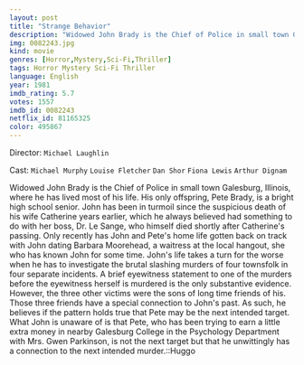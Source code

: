 ```yaml
---
layout: post
title: "Strange Behavior"
description: "Widowed John Brady is the Chief of Police in small town Galesburg, Illinois, where he has lived most of his life. His only offspring, Pete Brady, is a bright high school senior. John has been in turmoil since the suspicious death of his wife Catherine years earlier, which he always believed had something to do with her boss, Dr. Le Sange, who himself died shortly after Catherine's passing. Only recently has John and Pete's home life gotten back on track wi.."
img: 0082243.jpg
kind: movie
genres: [Horror,Mystery,Sci-Fi,Thriller]
tags: Horror Mystery Sci-Fi Thriller 
language: English
year: 1981
imdb_rating: 5.7
votes: 1557
imdb_id: 0082243
netflix_id: 81165325
color: 495867
---
```

Director: `Michael Laughlin`  

Cast: `Michael Murphy` `Louise Fletcher` `Dan Shor` `Fiona Lewis` `Arthur Dignam` 

Widowed John Brady is the Chief of Police in small town Galesburg, Illinois, where he has lived most of his life. His only offspring, Pete Brady, is a bright high school senior. John has been in turmoil since the suspicious death of his wife Catherine years earlier, which he always believed had something to do with her boss, Dr. Le Sange, who himself died shortly after Catherine's passing. Only recently has John and Pete's home life gotten back on track with John dating Barbara Moorehead, a waitress at the local hangout, she who has known John for some time. John's life takes a turn for the worse when he has to investigate the brutal slashing murders of four townsfolk in four separate incidents. A brief eyewitness statement to one of the murders before the eyewitness herself is murdered is the only substantive evidence. However, the three other victims were the sons of long time friends of his. Those three friends have a special connection to John's past. As such, he believes if the pattern holds true that Pete may be the next intended target. What John is unaware of is that Pete, who has been trying to earn a little extra money in nearby Galesburg College in the Psychology Department with Mrs. Gwen Parkinson, is not the next target but that he unwittingly has a connection to the next intended murder.::Huggo